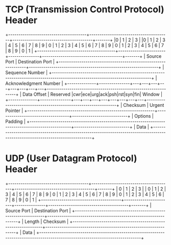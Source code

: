 # TCP (Transmission Control Protocol) Header

  +--------------------------------------+---------------------------------------+---------------------------------------+-------+
  |0                                     | 1                                     | 2                                     | 3     |
  |0 | 1 | 2 | 3 | 4 | 5 | 6 | 7 | 8 | 9 | 0 | 1 | 2 | 3 | 4 | 5 | 6 | 7 | 8 | 9 | 0 | 1 | 2 | 3 | 4 | 5 | 6 | 7 | 8 | 9 | 0 | 1 |
  +--------------------------------------+-----------------------+---------------+---------------------------------------+-------+
  |                             Source Port                      |                     Destination Port                          |
  +--------------------------------------------------------------+---------------------------------------------------------------+
  |                                                      Sequence Number                                                         |
  +------------------------------------------------------------------------------------------------------------------------------+
  |                                                    Acknowledgment Number                                                     |
  +--------------+---------------+---+---+---+---+---+---+---+---+---------------------------------------------------------------+
  | Data Offset  |   Reserved    |cwr|ece|urg|ack|psh|rst|syn|fin|                            Window                             |
  +--------------+---------------+---+---+---+---+---+---+---+---+---------------------------------------------------------------+
  |                           Checksum                           |                         Urgent Pointer                        |
  +--------------------------------------------------------------+-----------------------------------+---------------------------+
  |                                             Options                                              |           Padding         |
  +--------------------------------------------------------------------------------------------------+---------------------------+
  |                                                            Data                                                              |
  +------------------------------------------------------------------------------------------------------------------------------+


# UDP (User Datagram Protocol) Header

  +---------------------------------------+---------------------------------------+---------------------------------------+-------+
  | 0                                     | 1                                     | 2                                     | 3     |
  | 0 | 1 | 2 | 3 | 4 | 5 | 6 | 7 | 8 | 9 | 0 | 1 | 2 | 3 | 4 | 5 | 6 | 7 | 8 | 9 | 0 | 1 | 2 | 3 | 4 | 5 | 6 | 7 | 8 | 9 | 0 | 1 |
  +---------------------------------------+-----------------------+---------------+---------------------------------------+-------+
  |                              Source Port                      |                   Destination Port                            |
  +---------------------------------------------------------------+---------------------------------------------------------------+
  |                                Length                         |                       Checksum                                |
  +---------------------------------------------------------------+---------------------------------------------------------------+
  |                                                             Data                                                              |
  +-------------------------------------------------------------------------------------------------------------------------------+
